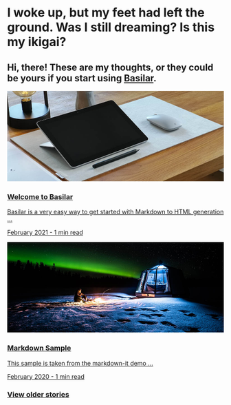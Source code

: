# I woke up, but my feet had left the ground. Was I still dreaming? Is this my ikigai?

<h2 class="highlight">Hi, there! These are my thoughts, or they could be yours if you start using <a href="https://github.com/sondreb/basilar-template">Basilar</a>.</h2>

<!-- This structure is easier to just do with HTML. URLs won't be parsed as this is HTML, so we have to manually link to .html and not .md -->
<a class="post" href="welcome-to-basilar">
    <div class="thumbnail"><img src="welcome-to-basilar/workperch-s1z9Fnxxnhg-unsplash-thumb.jpg"></div>
    <div class="abstract">
        <h3>Welcome to Basilar</h3>
        <p class="p1">Basilar is a very easy way to get started with Markdown to HTML generation ...</p>
        <p class="date">February 2021 - 1 min read</p>
    </div>
</a>

<a class="post" href="markdown-sample">
    <div class="thumbnail"><img src="markdown-sample/tuomas-haapala-fEw9RsoDEq4-unsplash.jpg"></div>
    <div class="abstract">
        <h3>Markdown Sample</h3>
        <p class="p1">This sample is taken from the markdown-it demo ...</p>
        <p class="date">February 2020 - 1 min read</p>
    </div>
</a>

<h3><a href="archive">View older stories</a></h3>
